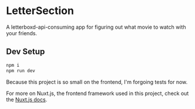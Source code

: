 # LetterSection

A letterboxd-api-consuming app for figuring out what movie to watch with your friends.

## Dev Setup

```bash
npm i
npm run dev
```

Because this project is so small on the frontend, I'm forgoing tests for now.

For more on Nuxt.js, the frontend framework used in this project, check out the [Nuxt.js docs](https://nuxtjs.org).
